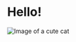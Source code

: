 # Hello!
![Image of a cute cat](https://www.purina.ru/sites/default/files/2021-10/britanskaya-3.jpg)
